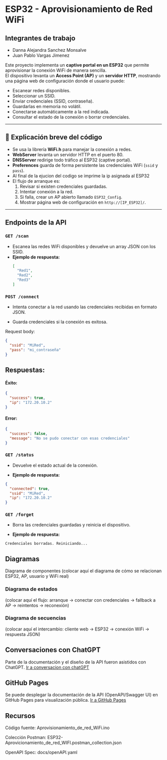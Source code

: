 # ESP32 - Aprovisionamiento de Red WiFi
## Integrantes de trabajo
- Danna Alejandra Sanchez Monsalve
- Juan Pablo Vargas Jimenez

Este proyecto implementa un **captive portal en un ESP32** que permite aprovisionar la conexión WiFi de manera sencilla.  
El dispositivo levanta un **Access Point (AP)** y un **servidor HTTP**, mostrando una página web de configuración donde el usuario puede:

- Escanear redes disponibles.
- Seleccionar un SSID.
- Enviar credenciales (SSID, contraseña).
- Guardarlas en memoria no volátil.
- Conectarse automáticamente a la red indicada.
- Consultar el estado de la conexión o borrar credenciales.

---

## 📝 Explicación breve del código

- Se usa la librería **WiFi.h** para manejar la conexión a redes.
- **WebServer** levanta un servidor HTTP en el puerto 80.
- **DNSServer** redirige todo tráfico al ESP32 (captive portal).
- **Preferences** guarda de forma persistente las credenciales WiFi (`ssid` y `pass`).
- Al final de la ejucion del codigo se imprime la ip asignada al ESP32
- El flujo de arranque es:
  1. Revisar si existen credenciales guardadas.
  2. Intentar conexión a la red.
  3. Si falla, crear un AP abierto llamado `ESP32_Config`.
  4. Mostrar página web de configuración en `http://[IP_ESP32]/`.

---

## Endpoints de la API

### `GET /scan`
- Escanea las redes WiFi disponibles y devuelve un array JSON con los SSID.  
- **Ejemplo de respuesta:**
  ```json
  [
    "Red1",
    "Red2",
    "Red3"
  ]
### `POST /connect`
- Intenta conectar a la red usando las credenciales recibidas en formato JSON.

- Guarda credenciales si la conexión es exitosa.

Request body:

  ```json
  {
    "ssid": "MiRed",
    "pass": "mi_contraseña"
  }
```
## Respuestas:

#### Éxito:

```json
{
  "success": true,
  "ip": "172.20.10.2"
}
```
#### Error:

```json
{
  "success": false,
  "message": "No se pudo conectar con esas credenciales"
}
```
### `GET /status`

- Devuelve el estado actual de la conexión.

- **Ejemplo de respuesta:**

```json
{
  "connected": true,
  "ssid": "MiRed",
  "ip": "172.20.10.2"
}
```
### `GET /forget`

- Borra las credenciales guardadas y reinicia el dispositivo.

- **Ejemplo de respuesta:**

```Credenciales borradas. Reiniciando...```


## Diagramas
Diagrama de componentes
(colocar aquí el diagrama de cómo se relacionan ESP32, AP, usuario y WiFi real)

### Diagrama de estados
(colocar aquí el flujo: arranque → conectar con credenciales → fallback a AP → reintentos → reconexión)

### Diagrama de secuencias
(colocar aquí el intercambio: cliente web → ESP32 → conexión WiFi → respuesta JSON)

## Conversaciones con ChatGPT
Parte de la documentación y el diseño de la API fueron asistidos con ChatGPT.
[Ir a conversacion con chatGPT](https://chatgpt.com/share/68dd807a-ae50-8011-96c7-04e7e8ea28c2)

## GitHub Pages
Se puede desplegar la documentación de la API (OpenAPI/Swagger UI) en GitHub Pages para visualización pública.
[Ir a GitHub Pages](https://santiagobonillaguevara.github.io/aprovisionamientoRedWifi/)

## Recursos
Código fuente: Aprovisionamiento_de_red_WiFi.ino

Colección Postman: ESP32-Aprovicionamiento_de_red_WIFI.postman_collection.json

OpenAPI Spec: docs/openAPI.yaml

